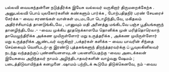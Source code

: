 
பல்லவி
வையகந்தன்னை நடுத்தீர்க்க இயேசு
வல்லவர் வருகிறார் திருமறைக்கேற்க .
அனுபல்லவி
பொய் யுலகோர்களின் கண்களும் பார்க்க ,
போற்பதிதநிர் பரண் சேயரைச் சேர்க்க – வைய
சரணங்கள்
வான்கள் மடமடபோ டொழிந்திடவே,
மகிதலம் அதிர்ச்சியாய்த் தானடுங்கிடவே ,
பானுவும் மதி அனைத்து மங்கிடவே
பஞ்ச பூதியங்களுந் தானழிந்திடவே .- -வைய
முக்கிய தூதநெக்காளமே தொனிக்க
முன் மரித்தொரெலாந் தாமெழுந்திரிக்க
அக்கண முயிருள்ளோர் மறு உருத்தரிக்க ,
அக்கண முயிருள்ளோர் மறு உருத்தரிக்க
ஆண்டவர் வருகிறார் ,பக்தர்கள் களிக்க – வைய
யாவரின் சிந்தை செய்கையும் வெளிபடற்-கு
இரண்டு புத்தகங்களுந் திறந்த்தரவர்க்கு ப்
பூவுலகினிலவர் நடந்து வந்ததற்குப்
புண்ணியனளவுடன் பலனளிப்பதற்கு -வைய
அடைக்கலன் இயேசுவை அறிந்தவர் நாமம்
அழிந்திடாதவர்களின் வாழ்வது ஷேமம் ;
படைத்திடுவாயிந்தக் கனமுனை .ஷாமம்
பற்றிடக் கூடுமே திடுக்கெனவே, நம் -வைய

